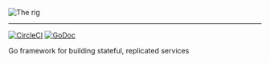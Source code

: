 ![The rig](https://user-images.githubusercontent.com/379404/28292002-37f75ab6-6b1b-11e7-9a66-c7ee9711e8f4.png)

---

[![CircleCI](https://circleci.com/gh/Preetam/rig.svg?style=svg)](https://circleci.com/gh/Preetam/rig) [![GoDoc](https://godoc.org/github.com/Preetam/rig?status.svg)](https://godoc.org/github.com/Preetam/rig)

Go framework for building stateful, replicated services
